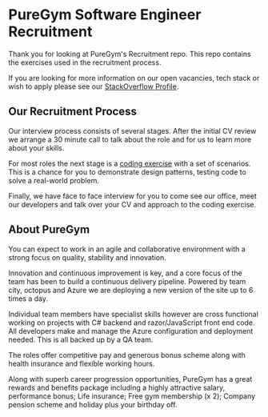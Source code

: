 # PureGym Software Engineer Recruitment

Thank you for looking at PureGym's Recruitment repo. This repo contains the exercises used in the recruitment process.

If you are looking for more information on our open vacancies, tech stack or wish to apply please see our [StackOverflow Profile](https://stackoverflow.com/jobs/companies/puregym).

## Our Recruitment Process
Our interview process consists of several stages. After the initial CV review we arrange a 30 minute call to talk about the role and for us to learn more about your skills.

For most roles the next stage is a [coding exercise](BasketTest.md) with a set of scenarios. This is a chance for you to demonstrate design patterns, testing code to solve a real-world problem.

Finally, we have face to face interview for you to come see our office, meet our developers and talk over your CV and approach to the coding exercise.

## About PureGym
You can expect to work in an agile and collaborative environment with a strong focus on quality, stability and innovation.

Innovation and continuous improvement is key, and a core focus of the team has been to build a continuous delivery pipeline. Powered by team city, octopus and Azure we are deploying a new version of the site up to 6 times a day.

Individual team members have specialist skills however are cross functional working on projects with C# backend and razor/JavaScript front end code. All developers make and manage the Azure configuration and deployment needed. This is all backed up by a QA team. 

The roles offer competitive pay and generous bonus scheme along with health insurance and flexible working hours.

Along with superb career progression opportunities, PureGym has a great rewards and benefits package including a highly attractive salary, performance bonus; Life insurance; Free gym membership (x 2); Company pension scheme and holiday plus your birthday off.
